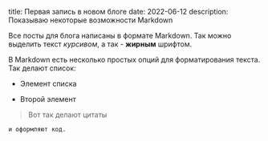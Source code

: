 title: Первая запись в новом блоге
date: 2022-06-12
description: Показываю некоторые возможности Markdown


Все посты для блога написаны в формате Markdown. Так можно выделить текст *курсивом*, а так - **жирным** шрифтом.

В Markdown есть несколько простых опций для форматирования текста. Так делают список:

* Элемент списка

* Второй элемент


> Вот так делают цитаты

    и оформляют код.